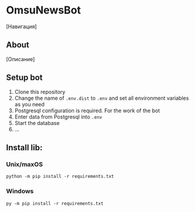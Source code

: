 # OmsuNewsBot

[Навигация]

## About

[Описание]

## Setup bot

1. Clone this repository
2. Change the name of `.env.dist` to `.env` and set all environment variables as you need
3. Postgresql configuration is required. For the work of the bot
4. Enter data from Postgresql into `.env`
5. Start the database
6. ...

## Install lib:

### Unix/maxOS

```shell
python -m pip install -r requirements.txt
```

### Windows

```shell
py -m pip install -r requirements.txt
```
